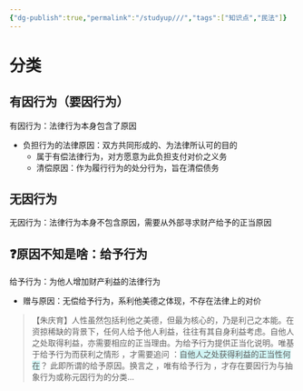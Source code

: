 ```yaml
---
{"dg-publish":true,"permalink":"/studyup///","tags":["知识点","民法"]}
---
```


# 分类
## 有因行为（要因行为）
有因行为：法律行为本身包含了原因
- 负担行为的法律原因：双方共同形成的、为法律所认可的目的
	- 属于有偿法律行为，对方愿意为此负担支付对价之义务
	- 清偿原因：作为履行行为的处分行为，旨在清偿债务
## 无因行为
无因行为：法律行为本身不包含原因，需要从外部寻求财产给予的正当原因
## ❓原因不知是啥：给予行为
给予行为：为他人增加财产利益的法律行为
- 赠与原因：无偿给予行为，系利他美德之体现，不存在法律上的对价
>【朱庆育】人性虽然包括利他之美德，但最为核心的，乃是利己之本能。在资掠稀缺的背景下，任何人给予他人利益，往往有其自身利益考虑。自他人之处取得利益，亦需要相应的正当理由。为给予行为提供正当化说明。唯基于给予行为而获利之情形 ，才需要追问 ：<span style="background:rgba(173, 239, 239, 0.55)">自他人之处获得利益的正当性何在</span>？ 此即所谓的给予原因。换言之 ，唯有给予行为 ，才存在要因行为与抽象行为或称元因行为的分类...